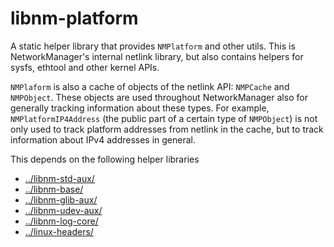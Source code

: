 libnm-platform
==============

A static helper library that provides `NMPlatform` and other utils.
This is NetworkManager's internal netlink library, but also contains
helpers for sysfs, ethtool and other kernel APIs.

`NMPlaform` is also a cache of objects of the netlink API: `NMPCache`
and `NMPObject`. These objects are used throughout NetworkManager
also for generally tracking information about these types. For example,
`NMPlatformIP4Address` (the public part of a certain type of `NMPObject`)
is not only used to track platform addresses from netlink in the cache,
but to track information about IPv4 addresses in general.

This depends on the following helper libraries

  - [../libnm-std-aux/](../libnm-std-aux/)
  - [../libnm-base/](../libnm-base/)
  - [../libnm-glib-aux/](../libnm-glib-aux/)
  - [../libnm-udev-aux/](../libnm-udev-aux/)
  - [../libnm-log-core/](../libnm-log-core/)
  - [../linux-headers/](../linux-headers/)
